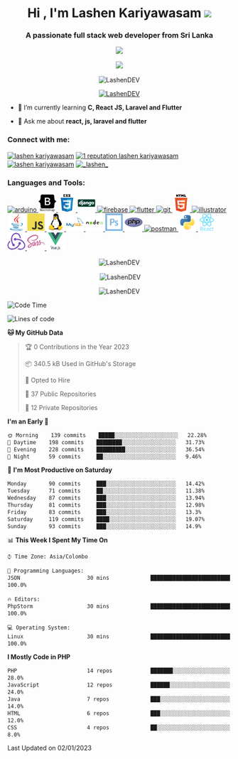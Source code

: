 <h1 align="center">Hi , I'm Lashen Kariyawasam <img src="https://media.giphy.com/media/hvRJCLFzcasrR4ia7z/giphy.gif" width="35"></h1>

<h3 align="center">A passionate full stack web developer from Sri Lanka</h3>
<p align="center">
  <a href="https://github.com/DenverCoder1/readme-typing-svg"><img src="https://readme-typing-svg.herokuapp.com?lines=Student;Full+Stack+Web+Developer;DS%20|%20AI%20|%20ML%20Enthusiast;Graphic%20Designer;Always%20learning%20new%20things&center=true&width=500&height=50"></a>
</p>
<p align="center"><img src = "https://media0.giphy.com/media/KDDpcKigbfFpnejZs6/giphy.gif?cid=ecf05e47oy6f4zjs8g1qoiystc56cu7r9tb8a1fe76e05oty&rid=giphy.gif" width = 100px></p>

<p align="center"> <img src="https://komarev.com/ghpvc/?username=LashenDEV&label=Profile%20views&color=0e75b6&style=flat" alt="LashenDEV" /> </p>


<p align="center"> <a href="https://github.com/ryo-ma/github-profile-trophy"><img src="https://github-profile-trophy.vercel.app/?username=LashenDEV&theme=onedark&no-frame=true&column=7" alt="LashenDEV" /></a> </p>

- 🌱 I’m currently learning **C, React JS, Laravel and Flutter**

- 💬 Ask me about **react, js, laravel and flutter**

<h3 align="left">Connect with me:</h3>
<p align="left">
<a href="https://linkedin.com/in/lashen-kariyawasam-8181aa203" target="blank"><img align="center" src="https://raw.githubusercontent.com/rahuldkjain/github-profile-readme-generator/master/src/images/icons/Social/linked-in-alt.svg" alt="lashen kariyawasam" height="30" width="40" /></a>
<a href="https://stackoverflow.com/users/14784958/lashen-kariyawasam" target="blank"><img align="center" src="https://raw.githubusercontent.com/rahuldkjain/github-profile-readme-generator/master/src/images/icons/Social/stack-overflow.svg" alt="1 reputation lashen kariyawasam" height="30" width="40" /></a>
<a href="https://facebook.com/lashen.kariyawasam.3" target="blank"><img align="center" src="https://raw.githubusercontent.com/rahuldkjain/github-profile-readme-generator/master/src/images/icons/Social/facebook.svg" alt="lashen kariyawasam" height="30" width="40" /></a>
<a href="https://instagram.com/_lashen_" target="blank"><img align="center" src="https://raw.githubusercontent.com/rahuldkjain/github-profile-readme-generator/master/src/images/icons/Social/instagram.svg" alt="_lashen_" height="30" width="40" /></a>
</p>

<h3 align="left">Languages and Tools:</h3>
<p align="left"> <a href="https://www.arduino.cc/" target="_blank"> <img src="https://cdn.worldvectorlogo.com/logos/arduino-1.svg" alt="arduino" width="40" height="40"/> </a> <a href="https://getbootstrap.com" target="_blank"> <img src="https://raw.githubusercontent.com/devicons/devicon/master/icons/bootstrap/bootstrap-plain-wordmark.svg" alt="bootstrap" width="40" height="40"/> </a> <a href="https://www.w3schools.com/css/" target="_blank"> <img src="https://raw.githubusercontent.com/devicons/devicon/master/icons/css3/css3-original-wordmark.svg" alt="css3" width="40" height="40"/> </a> <a href="https://www.djangoproject.com/" target="_blank"> <img src="https://raw.githubusercontent.com/devicons/devicon/master/icons/django/django-original.svg" alt="django" width="40" height="40"/> </a> <a href="https://firebase.google.com/" target="_blank"> <img src="https://www.vectorlogo.zone/logos/firebase/firebase-icon.svg" alt="firebase" width="40" height="40"/> </a> <a href="https://flutter.dev" target="_blank"> <img src="https://www.vectorlogo.zone/logos/flutterio/flutterio-icon.svg" alt="flutter" width="40" height="40"/> </a> <a href="https://git-scm.com/" target="_blank"> <img src="https://www.vectorlogo.zone/logos/git-scm/git-scm-icon.svg" alt="git" width="40" height="40"/> </a> <a href="https://www.w3.org/html/" target="_blank"> <img src="https://raw.githubusercontent.com/devicons/devicon/master/icons/html5/html5-original-wordmark.svg" alt="html5" width="40" height="40"/> </a> <a href="https://www.adobe.com/in/products/illustrator.html" target="_blank"> <img src="https://www.vectorlogo.zone/logos/adobe_illustrator/adobe_illustrator-icon.svg" alt="illustrator" width="40" height="40"/> </a> <a href="https://www.java.com" target="_blank"> <img src="https://raw.githubusercontent.com/devicons/devicon/master/icons/java/java-original.svg" alt="java" width="40" height="40"/> </a> <a href="https://developer.mozilla.org/en-US/docs/Web/JavaScript" target="_blank"> <img src="https://raw.githubusercontent.com/devicons/devicon/master/icons/javascript/javascript-original.svg" alt="javascript" width="40" height="40"/> </a> <a href="https://www.linux.org/" target="_blank"> <img src="https://raw.githubusercontent.com/devicons/devicon/master/icons/linux/linux-original.svg" alt="linux" width="40" height="40"/> </a> <a href="https://www.mysql.com/" target="_blank"> <img src="https://raw.githubusercontent.com/devicons/devicon/master/icons/mysql/mysql-original-wordmark.svg" alt="mysql" width="40" height="40"/> </a> <a href="https://nodejs.org" target="_blank"> <img src="https://raw.githubusercontent.com/devicons/devicon/master/icons/nodejs/nodejs-original-wordmark.svg" alt="nodejs" width="40" height="40"/> </a> <a href="https://www.photoshop.com/en" target="_blank"> <img src="https://raw.githubusercontent.com/devicons/devicon/master/icons/photoshop/photoshop-line.svg" alt="photoshop" width="40" height="40"/> </a> <a href="https://www.php.net" target="_blank"> <img src="https://raw.githubusercontent.com/devicons/devicon/master/icons/php/php-original.svg" alt="php" width="40" height="40"/> </a> <a href="https://postman.com" target="_blank"> <img src="https://www.vectorlogo.zone/logos/getpostman/getpostman-icon.svg" alt="postman" width="40" height="40"/> </a> <a href="https://www.python.org" target="_blank"> <img src="https://raw.githubusercontent.com/devicons/devicon/master/icons/python/python-original.svg" alt="python" width="40" height="40"/> </a> <a href="https://reactjs.org/" target="_blank"> <img src="https://raw.githubusercontent.com/devicons/devicon/master/icons/react/react-original-wordmark.svg" alt="react" width="40" height="40"/> </a> <a href="https://redux.js.org" target="_blank"> <img src="https://raw.githubusercontent.com/devicons/devicon/master/icons/redux/redux-original.svg" alt="redux" width="40" height="40"/> </a> <a href="https://sass-lang.com" target="_blank"> <img src="https://raw.githubusercontent.com/devicons/devicon/master/icons/sass/sass-original.svg" alt="sass" width="40" height="40"/> </a> <a href="https://vuejs.org/" target="_blank"> <img src="https://raw.githubusercontent.com/devicons/devicon/master/icons/vuejs/vuejs-original-wordmark.svg" alt="vuejs" width="40" height="40"/> </a> </p>


<p align="center"><img align="center" src="https://github-readme-stats.vercel.app/api/top-langs?username=LashenDEV&show_icons=true&locale=en&layout=compact&theme=tokyonight" alt="LashenDEV" /></p>

<p align="center">&nbsp;<img align="center" src="https://github-readme-stats.vercel.app/api?username=LashenDEV&show_icons=true&locale=en&theme=tokyonight" alt="LashenDEV" /></p>

<p align="center"><img align="center" src="https://github-readme-streak-stats.herokuapp.com/?user=LashenDEV&theme=tokyonight" alt="LashenDEV" /></p>

<!--START_SECTION:waka-->
![Code Time](http://img.shields.io/badge/Code%20Time-773%20hrs%2046%20mins-blue)

![Lines of code](https://img.shields.io/badge/From%20Hello%20World%20I%27ve%20Written-6%20Million%20lines%20of%20code-blue)

**🐱 My GitHub Data** 

> 🏆 0 Contributions in the Year 2023
 > 
> 📦 340.5 kB Used in GitHub's Storage 
 > 
> 💼 Opted to Hire
 > 
> 📜 37 Public Repositories 
 > 
> 🔑 12 Private Repositories  
 > 
**I'm an Early 🐤** 

```text
🌞 Morning    139 commits    █████░░░░░░░░░░░░░░░░░░░░   22.28% 
🌆 Daytime    198 commits    ████████░░░░░░░░░░░░░░░░░   31.73% 
🌃 Evening    228 commits    █████████░░░░░░░░░░░░░░░░   36.54% 
🌙 Night      59 commits     ██░░░░░░░░░░░░░░░░░░░░░░░   9.46%

```
📅 **I'm Most Productive on Saturday** 

```text
Monday       90 commits     ███░░░░░░░░░░░░░░░░░░░░░░   14.42% 
Tuesday      71 commits     ██░░░░░░░░░░░░░░░░░░░░░░░   11.38% 
Wednesday    87 commits     ███░░░░░░░░░░░░░░░░░░░░░░   13.94% 
Thursday     81 commits     ███░░░░░░░░░░░░░░░░░░░░░░   12.98% 
Friday       83 commits     ███░░░░░░░░░░░░░░░░░░░░░░   13.3% 
Saturday     119 commits    ████░░░░░░░░░░░░░░░░░░░░░   19.07% 
Sunday       93 commits     ███░░░░░░░░░░░░░░░░░░░░░░   14.9%

```


📊 **This Week I Spent My Time On** 

```text
⌚︎ Time Zone: Asia/Colombo

💬 Programming Languages: 
JSON                     30 mins             █████████████████████████   100.0%

🔥 Editors: 
PhpStorm                 30 mins             █████████████████████████   100.0%

💻 Operating System: 
Linux                    30 mins             █████████████████████████   100.0%

```

**I Mostly Code in PHP** 

```text
PHP                      14 repos            ███████░░░░░░░░░░░░░░░░░░   28.0% 
JavaScript               12 repos            ██████░░░░░░░░░░░░░░░░░░░   24.0% 
Java                     7 repos             ███░░░░░░░░░░░░░░░░░░░░░░   14.0% 
HTML                     6 repos             ███░░░░░░░░░░░░░░░░░░░░░░   12.0% 
CSS                      4 repos             ██░░░░░░░░░░░░░░░░░░░░░░░   8.0%

```



 Last Updated on 02/01/2023
<!--END_SECTION:waka-->





